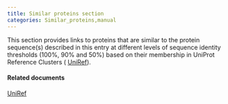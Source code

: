```yaml
---
title: Similar proteins section
categories: Similar_proteins,manual
---
```


This section provides links to proteins that are similar to the protein sequence(s) described in this entry at different levels of sequence identity thresholds (100%, 90% and 50%) based on their membership in UniProt Reference Clusters ( [UniRef](http://www.uniprot.org/help/uniref)).

#### Related documents

[UniRef](http://www.uniprot.org/help/uniref)